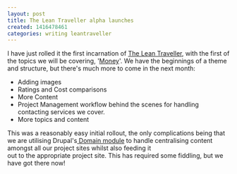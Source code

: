 ```yaml
---
layout: post
title: The Lean Traveller alpha launches
created: 1416478461
categories: writing leantraveller
---
```


I have just rolled it the first incarnation of <a href="http://theleantraveller.com/" target="_blank">The Lean Traveller</a>, with the first of the topics we will be covering, '<a href="http://theleantraveller.com/money" target="_blank">Money</a>'. We have the beginnings of a theme and structure, but there's much more to come in the next month:<ul><li>Adding images</li><li>Ratings and Cost comparisons</li><li>More Content</li><li>Project Management workflow behind the scenes for handling contacting services we cover.</li><li>More topics and content</li></ul>

This was a reasonably easy initial rollout, the only complications being that we are utilising Drupal's<a href="https://www.drupal.org/project/domain" target="_blank"> Domain module</a> to handle centralising content amongst all our project sites whilst also feeding it out to the appropriate project site. This has required some fiddling, but we have got there now!
